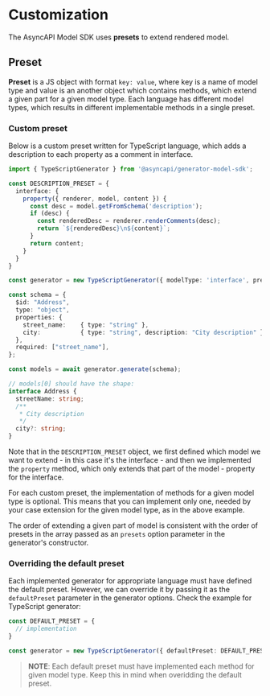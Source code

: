 # Customization

The AsyncAPI Model SDK uses **presets** to extend rendered model.

## Preset

**Preset** is a JS object with format `key: value`, where key is a name of model type and value is an another object which contains methods, which extend a given part for a given model type. Each language has different model types, which results in different implementable methods in a single preset.

### Custom preset

Below is a custom preset written for TypeScript language, which adds a description to each property as a comment in interface.

```ts
import { TypeScriptGenerator } from '@asyncapi/generator-model-sdk';

const DESCRIPTION_PRESET = {
  interface: {
    property({ renderer, model, content }) {
      const desc = model.getFromSchema('description');
      if (desc) {
        const renderedDesc = renderer.renderComments(desc);
        return `${renderedDesc}\n${content}`;
      }
      return content;
    }
  }
}

const generator = new TypeScriptGenerator({ modelType: 'interface', presets: [DESCRIPTION_PRESET] });

const schema = {
  $id: "Address",
  type: "object",
  properties: {
    street_name:    { type: "string" },
    city:           { type: "string", description: "City description" },
  },
  required: ["street_name"],
};

const models = await generator.generate(schema);

// models[0] should have the shape:
interface Address {
  streetName: string;
  /**
   * City description
   */
  city?: string;
}
```

Note that in the `DESCRIPTION_PRESET` object, we first defined which model we want to extend - in this case it's the interface - and then we implemented the `property` method, which only extends that part of the model - property for the interface.

For each custom preset, the implementation of methods for a given model type is optional. This means that you can implement only one, needed by your case extension for the given model type, as in the above example.

The order of extending a given part of model is consistent with the order of presets in the array passed as an `presets` option parameter in the generator's constructor.

### Overriding the default preset

Each implemented generator for appropriate language must have defined the default preset. However, we can override it by passing it as the `defaultPreset` parameter in the generator options. Check the example for TypeScript generator:

```ts
const DEFAULT_PRESET = {
  // implementation
}

const generator = new TypeScriptGenerator({ defaultPreset: DEFAULT_PRESET });
```

> **NOTE**: Each default preset must have implemented each method for given model type. Keep this in mind when overidding the default preset.
